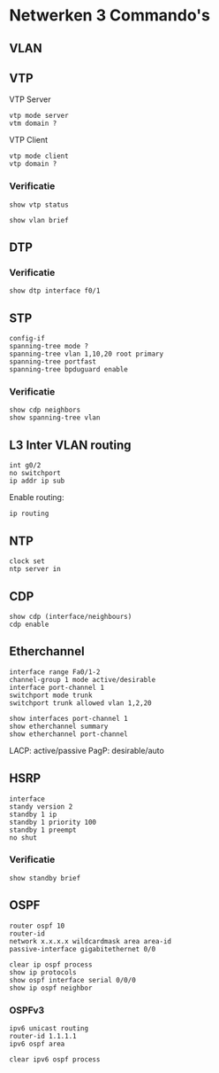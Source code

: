 # Netwerken 3 Commando's

## VLAN

## VTP

VTP Server

```
vtp mode server
vtm domain ?
```

VTP Client
```
vtp mode client
vtp domain ?
```

### Verificatie

```
show vtp status
```

```
show vlan brief
```

## DTP

### Verificatie

```
show dtp interface f0/1
```

## STP

```
config-if
spanning-tree mode ?
spanning-tree vlan 1,10,20 root primary
spanning-tree portfast
spanning-tree bpduguard enable
```

### Verificatie
```
show cdp neighbors
show spanning-tree vlan
```

## L3 Inter VLAN routing

```
int g0/2
no switchport
ip addr ip sub
```

Enable routing:

```
ip routing
```

## NTP

```
clock set
ntp server in
```

## CDP

```
show cdp (interface/neighbours)
cdp enable
```

## Etherchannel

```
interface range Fa0/1-2
channel-group 1 mode active/desirable
interface port-channel 1
switchport mode trunk
switchport trunk allowed vlan 1,2,20

show interfaces port-channel 1
show etherchannel summary
show etherchannel port-channel
```

LACP: active/passive
PagP: desirable/auto

## HSRP

```
interface
standy version 2
standby 1 ip
standby 1 priority 100
standby 1 preempt
no shut
```

### Verificatie

```
show standby brief
```

## OSPF

```
router ospf 10
router-id
network x.x.x.x wildcardmask area area-id
passive-interface gigabitethernet 0/0
```

```
clear ip ospf process
show ip protocols
show ospf interface serial 0/0/0
show ip ospf neighbor
```

### OSPFv3

```
ipv6 unicast routing
router-id 1.1.1.1
ipv6 ospf area
```

```
clear ipv6 ospf process
```
